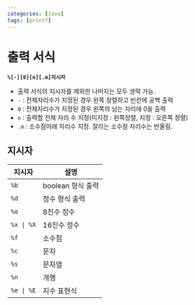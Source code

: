 ```yaml
---
categories: [Java]
tags: [printf]
---
```


# 출력 서식

**`%[-][0][n][.m]지시자`**

- 출력 서식의 지시자를 제외한 나머지는 모두 생략 가능.
- `-` : 전체자리수가 지정된 경우 왼쪽 정렬하고 빈칸에 공백 출력
- `0` : 전체자리수가 지정된 경우 왼쪽의 남는 자리에 0을 출력
- `n` : 출력할 전체 자리 수 지정(미지정 : 왼쪽정렬, 지정 : 오른쪽 정렬)
- `.m` : 소수점아래 자리수 지정. 잘리는 소수점 자리수는 반올림.

## 지시자

| 지시자     | 설명              |
| ---------- | ----------------- |
| `%b`       | boolean 형식 출력 |
| `%d`       | 정수 형식 출력    |
| `%o`       | 8진수 정수        |
| `%x \| %X` | 16진수 정수       |
| `%f`       | 소수점            |
| `%c`       | 문자              |
| `%s`       | 문자열            |
| `%n`       | 개행              |
| `%e \| %E` | 지수 표현식       |
